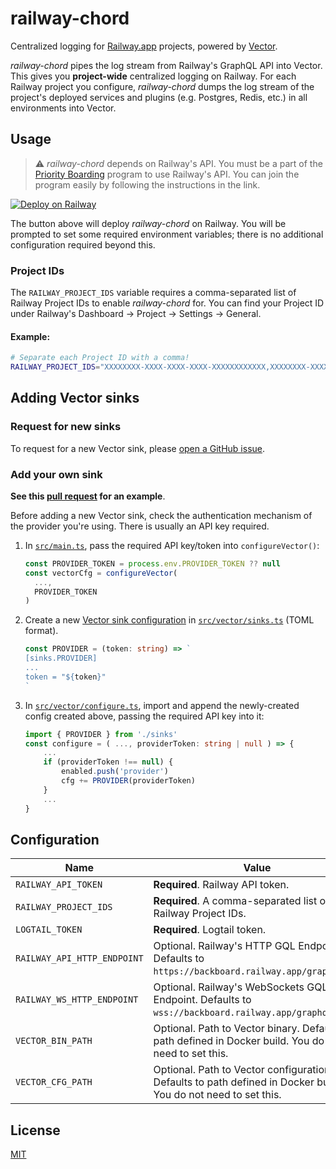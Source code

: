 # railway-chord

Centralized logging for [Railway.app](https://railway.app) projects, powered
by [Vector](https://vector.dev/).

_railway-chord_ pipes the log stream from Railway's GraphQL API into Vector.
This gives you **project-wide** centralized logging on Railway. For each Railway
project you configure, _railway-chord_ dumps the log stream of the project's
deployed services and plugins (e.g. Postgres, Redis, etc.) in all environments
into Vector.

## Usage

> ⚠️  _railway-chord_ depends on Railway's API. You must be a part of the
[Priority Boarding](https://docs.railway.app/reference/priority-boarding)
program to use Railway's API. You can join the program easily by following
the instructions in the link.

[![Deploy on Railway](https://railway.app/button.svg)](https://railway.app/template/t-gnAH?referralCode=EPXG5z)

The button above will deploy _railway-chord_ on Railway. You will be prompted to
set some required environment variables; there is no additional configuration
required beyond this.

### Project IDs

The `RAILWAY_PROJECT_IDS` variable requires a comma-separated list of Railway
Project IDs to enable _railway-chord_ for. You can find your Project ID under
Railway's Dashboard -> Project -> Settings -> General.

#### Example:
```sh
# Separate each Project ID with a comma!
RAILWAY_PROJECT_IDS="XXXXXXXX-XXXX-XXXX-XXXX-XXXXXXXXXXXX,XXXXXXXX-XXXX-XXXX-XXXX-XXXXXXXXXXXX"
```

## Adding Vector sinks

### Request for new sinks

To request for a new Vector sink, please [open a GitHub issue](https://github.com/half0wl/railway-chord/issues/new).

### Add your own sink

**See this [pull request](https://github.com/half0wl/railway-chord/pull/8) for an
example**.

Before adding a new Vector sink, check the authentication mechanism of the
provider you're using. There is usually an API key required.

1. In [`src/main.ts`](src/main.ts), pass the required API key/token into
`configureVector()`:

    ```typescript
    const PROVIDER_TOKEN = process.env.PROVIDER_TOKEN ?? null
    const vectorCfg = configureVector(
      ...,
      PROVIDER_TOKEN
    )
    ```
2. Create a new [Vector sink configuration](https://vector.dev/docs/reference/configuration/sinks/)
in [`src/vector/sinks.ts`](src/vector/sinks.ts) (TOML format).

    ```typescript
    const PROVIDER = (token: string) => `
    [sinks.PROVIDER]
    ...
    token = "${token}"
    `
    ```
3. In [`src/vector/configure.ts`](src/vector/configure.ts), import and append
the newly-created config created above, passing the required API key into it:

    ```typescript
    import { PROVIDER } from './sinks'
    const configure = ( ..., providerToken: string | null ) => {
        ...
        if (providerToken !== null) {
            enabled.push('provider')
            cfg += PROVIDER(providerToken)
        }
        ...
    }
    ```


## Configuration

| Name | Value|
| ----------- | ----------- |
| `RAILWAY_API_TOKEN` | **Required**. Railway API token. |
| `RAILWAY_PROJECT_IDS` | **Required**. A comma-separated list of Railway Project IDs. |
| `LOGTAIL_TOKEN` | **Required**. Logtail token. |
| `RAILWAY_API_HTTP_ENDPOINT` | Optional. Railway's HTTP GQL Endpoint. Defaults to `https://backboard.railway.app/graphql/v2`. |
| `RAILWAY_WS_HTTP_ENDPOINT` | Optional. Railway's WebSockets GQL Endpoint. Defaults to `wss://backboard.railway.app/graphql/v2`. |
| `VECTOR_BIN_PATH` | Optional. Path to Vector binary. Defaults to path defined in Docker build. You do not need to set this. |
| `VECTOR_CFG_PATH` | Optional. Path to Vector configuration. Defaults to path defined in Docker build. You do not need to set this. |

## License

[MIT](LICENSE)
